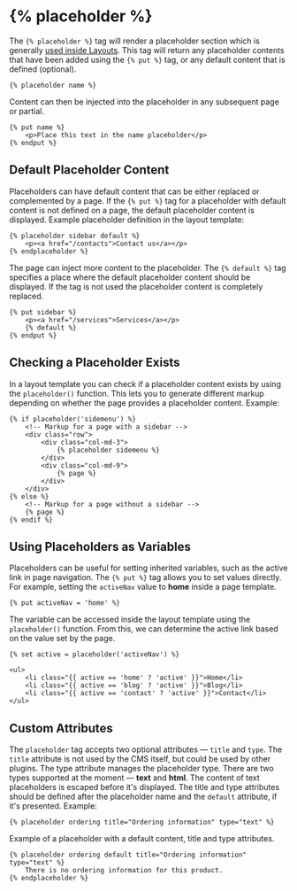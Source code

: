# {% placeholder %}

The `{% placeholder %}` tag will render a placeholder section which is generally [used inside Layouts](../cms/layouts.md#placeholders). This tag will return any placeholder contents that have been added using the `{% put %}` tag, or any default content that is defined (optional).

```twig
{% placeholder name %}
```

Content can then be injected into the placeholder in any subsequent page or partial.

```twig
{% put name %}
    <p>Place this text in the name placeholder</p>
{% endput %}
```

## Default Placeholder Content

Placeholders can have default content that can be either replaced or complemented by a page. If the `{% put %}` tag for a placeholder with default content is not defined on a page, the default placeholder content is displayed. Example placeholder definition in the layout template:

```twig
{% placeholder sidebar default %}
    <p><a href="/contacts">Contact us</a></p>
{% endplaceholder %}
```

The page can inject more content to the placeholder. The `{% default %}` tag specifies a place where the default placeholder content should be displayed. If the tag is not used the placeholder content is completely replaced.

```twig
{% put sidebar %}
    <p><a href="/services">Services</a></p>
    {% default %}
{% endput %}
```

## Checking a Placeholder Exists

In a layout template you can check if a placeholder content exists by using the `placeholder()` function. This lets you to generate different markup depending on whether the page provides a placeholder content. Example:

```twig
{% if placeholder('sidemenu') %}
    <!-- Markup for a page with a sidebar -->
    <div class="row">
        <div class="col-md-3">
            {% placeholder sidemenu %}
        </div>
        <div class="col-md-9">
            {% page %}
        </div>
    </div>
{% else %}
    <!-- Markup for a page without a sidebar -->
    {% page %}
{% endif %}
```

## Using Placeholders as Variables

Placeholders can be useful for setting inherited variables, such as the active link in page navigation. The `{% put %}` tag allows you to set values directly. For example, setting the `activeNav` value to **home** inside a page template.

```twig
{% put activeNav = 'home' %}
```

The variable can be accessed inside the layout template using the `placeholder()` function. From this, we can determine the active link based on the value set by the page.

```twig
{% set active = placeholder('activeNav') %}

<ul>
    <li class="{{ active == 'home' ? 'active' }}">Home</li>
    <li class="{{ active == 'blog' ? 'active' }}">Blog</li>
    <li class="{{ active == 'contact' ? 'active' }}">Contact</li>
</ul>
```

## Custom Attributes

The `placeholder` tag accepts two optional attributes &mdash; `title` and `type`. The `title` attribute is not used by the CMS itself, but could be used by other plugins. The type attribute manages the placeholder type. There are two types supported at the moment &mdash; **text** and **html**. The content of text placeholders is escaped before it's displayed. The title and type attributes should be defined after the placeholder name and the `default` attribute, if it's presented. Example:

```twig
{% placeholder ordering title="Ordering information" type="text" %}
```

Example of a placeholder with a default content, title and type attributes.

```twig
{% placeholder ordering default title="Ordering information" type="text" %}
    There is no ordering information for this product.
{% endplaceholder %}
```
